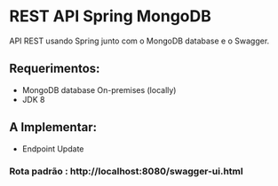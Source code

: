 # REST API Spring MongoDB
API REST usando Spring junto com o MongoDB database e o Swagger.

## Requerimentos:
* MongoDB database On-premises (locally)
* JDK 8

## A Implementar:
* Endpoint Update

### Rota padrão : http://localhost:8080/swagger-ui.html
